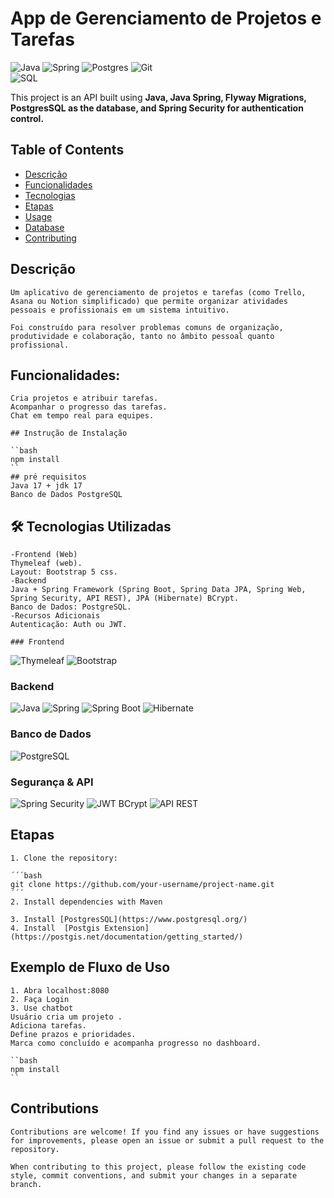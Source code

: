 

# App de Gerenciamento de Projetos e Tarefas

![Java](https://img.shields.io/badge/java-%23ED8B00.svg?style=for-the-badge&logo=openjdk&logoColor=white)
![Spring](https://img.shields.io/badge/spring-%236DB33F.svg?style=for-the-badge&logo=spring&logoColor=white)
![Postgres](https://img.shields.io/badge/postgres-%23316192.svg?style=for-the-badge&logo=postgresql&logoColor=white)
![Git](https://img.shields.io/badge/git-%23E44C30.svg?style=for-the-badge&logo=git&logoColor=white)  
![SQL](https://img.shields.io/badge/SQL-4479A1?style=for-the-badge&logo=sqlite&logoColor=white)

This project is an API built using **Java, Java Spring, Flyway Migrations, PostgresSQL as the database, and Spring Security for authentication control.** 

## Table of Contents

- [Descrição](#descrição)
- [Funcionalidades](#funcionalidades)
- [Tecnologias](#tecnologias)
- [Etapas](#etapas)
- [Usage](#usage)
- [Database](#database)
- [Contributing](#contributing)

## Descrição

    Um aplicativo de gerenciamento de projetos e tarefas (como Trello, Asana ou Notion simplificado) que permite organizar atividades pessoais e profissionais em um sistema intuitivo.

    Foi construído para resolver problemas comuns de organização, produtividade e colaboração, tanto no âmbito pessoal quanto profissional. 

## Funcionalidades:

    Cria projetos e atribuir tarefas.
    Acompanhar o progresso das tarefas.
    Chat em tempo real para equipes.
    
    ## Instrução de Instalação

    ``bash
    npm install
    ``
    ## pré requisitos
    Java 17 + jdk 17
    Banco de Dados PostgreSQL

## 🛠️ Tecnologias Utilizadas

    -Frontend (Web)
    Thymeleaf (web).
    Layout: Bootstrap 5 css.
    -Backend
    Java + Spring Framework (Spring Boot, Spring Data JPA, Spring Web, Spring Security, API REST), JPA (Hibernate) BCrypt.
    Banco de Dados: PostgreSQL.
    -Recursos Adicionais
    Autenticação: Auth ou JWT.

    ### Frontend
![Thymeleaf](https://img.shields.io/badge/Thymeleaf-%23005C0F.svg?style=for-the-badge&logo=thymeleaf&logoColor=white)
![Bootstrap](https://img.shields.io/badge/Bootstrap-7952B3.svg?style=for-the-badge&logo=bootstrap&logoColor=white)

### Backend
![Java](https://img.shields.io/badge/Java-%23ED8B00.svg?style=for-the-badge&logo=openjdk&logoColor=white)
![Spring](https://img.shields.io/badge/Spring-6DB33F.svg?style=for-the-badge&logo=spring&logoColor=white)
![Spring Boot](https://img.shields.io/badge/Spring_Boot-6DB33F.svg?style=for-the-badge&logo=springboot&logoColor=white)
![Hibernate](https://img.shields.io/badge/Hibernate-59666C.svg?style=for-the-badge&logo=hibernate&logoColor=white)

### Banco de Dados
![PostgreSQL](https://img.shields.io/badge/PostgreSQL-4169E1.svg?style=for-the-badge&logo=postgresql&logoColor=white)

### Segurança & API
![Spring Security](https://img.shields.io/badge/Spring_Security-6DB33F.svg?style=for-the-badge&logo=springsecurity&logoColor=white)
![JWT](https://img.shields.io/badge/JWT-000000.svg?style=for-the-badge&logo=jsonwebtokens&logoColor=white)
BCrypt
![API REST](https://img.shields.io/badge/REST_API-FF6C37.svg?style=for-the-badge&logo=rest&logoColor=white)

## Etapas 

    1. Clone the repository:

    ´´´bash
    git clone https://github.com/your-username/project-name.git
    ´´´
    2. Install dependencies with Maven

    3. Install [PostgresSQL](https://www.postgresql.org/)
    4. Install  [Postgis Extension](https://postgis.net/documentation/getting_started/)

## Exemplo de Fluxo de Uso

    1. Abra localhost:8080 
    2. Faça Login
    3. Use chatbot
    Usuário cria um projeto .
    Adiciona tarefas.
    Define prazos e prioridades.
    Marca como concluído e acompanha progresso no dashboard.
    
    ``bash
    npm install
    ``

## Contributions

    Contributions are welcome! If you find any issues or have suggestions for improvements, please open an issue or submit a pull request to the repository.

    When contributing to this project, please follow the existing code style, commit conventions, and submit your changes in a separate branch.
